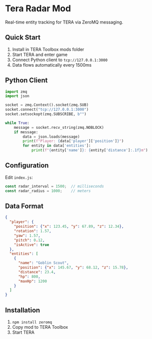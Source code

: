 # Tera Radar Mod

Real-time entity tracking for TERA via ZeroMQ messaging.

## Quick Start

1. Install in TERA Toolbox mods folder
2. Start TERA and enter game
3. Connect Python client to `tcp://127.0.0.1:3000`
4. Data flows automatically every 1500ms

## Python Client

```python
import zmq
import json

socket = zmq.Context().socket(zmq.SUB)
socket.connect("tcp://127.0.0.1:3000")
socket.setsockopt(zmq.SUBSCRIBE, b"")

while True:
    message = socket.recv_string(zmq.NOBLOCK)
    if message:
        data = json.loads(message)
        print(f"Player: {data['player']['position']}")
        for entity in data['entities']:
            print(f"{entity['name']}: {entity['distance']:.1f}m")
```

## Configuration

Edit `index.js`:

```javascript
const radar_interval = 1500;  // milliseconds
const radar_radius = 1000;    // meters
```

## Data Format

```json
{
  "player": {
    "position": {"x": 123.45, "y": 67.89, "z": 12.34},
    "rotation": 1.57,
    "yaw": 1.57,
    "pitch": 0.12,
    "isActive": true
  },
  "entities": [
    {
      "name": "Goblin Scout",
      "position": {"x": 145.67, "y": 68.12, "z": 15.78},
      "distance": 23.4,
      "hp": 800,
      "maxHp": 1200
    }
  ]
}
```

## Installation

1. `npm install zeromq`
2. Copy mod to TERA Toolbox
3. Start TERA